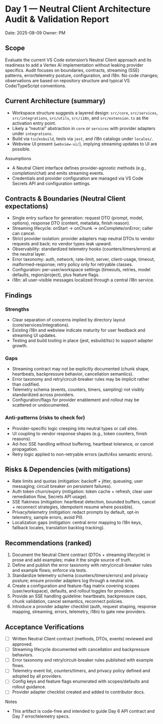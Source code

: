 # Day 1 — Neutral Client Architecture Audit & Validation Report

Date: 2025-08-09
Owner: PM

## Scope
Evaluate the current VS Code extension’s Neutral Client approach and its readiness to add a Vertex AI implementation without leaking provider specifics. Audit focuses on boundaries, contracts, streaming (SSE) patterns, error/telemetry posture, configuration, and i18n. No code changes; observations are based on repository structure and typical VS Code/TypeScript conventions.

## Current Architecture (summary)
- Workspace structure suggests a layered design: `src/core`, `src/services`, `src/integrations`, `src/utils`, `src/i18n`, and `src/extension.ts` as the activation entry point.
- Likely a “neutral” abstraction in `core` or `services` with provider adapters under `integrations`.
- Build via `tsc`/`esbuild`, tests via `jest`, and i18n catalogs under `locales/`.
- Webview UI present (`webview-ui/`), implying streaming updates to UI are possible.

Assumptions
- A Neutral Client interface defines provider-agnostic methods (e.g., completion/chat) and emits streaming events.
- Credentials and provider configuration are managed via VS Code Secrets API and configuration settings.

## Contracts & Boundaries (Neutral Client expectations)
- Single entry surface for generation: request DTO (prompt, model, options), response DTO (content, metadata, finish reason).
- Streaming lifecycle: onStart → onChunk → onComplete/onError; caller can cancel.
- Strict provider isolation: provider adapters map neutral DTOs to vendor requests and back; no vendor types leak upward.
- Observability: standardized telemetry hooks (counters/timers/errors) at the neutral layer.
- Error taxonomy: auth, network, rate-limit, server, client-usage, timeout, malformed-response; retry policy only for retryable classes.
- Configuration: per-user/workspace settings (timeouts, retries, model defaults, region/project), plus feature flags.
- i18n: all user-visible messages localized through a central i18n service.

## Findings
### Strengths
- Clear separation of concerns implied by directory layout (core/services/integrations).
- Existing i18n and webview indicate maturity for user feedback and streaming UI updates.
- Testing and build tooling in place (jest, esbuild/tsc) to support adapter growth.

### Gaps
- Streaming contract may not be explicitly documented (chunk shape, heartbeats, backpressure behavior, cancellation semantics).
- Error taxonomy and retry/circuit-breaker rules may be implicit rather than codified.
- Telemetry schema (events, counters, timers, sampling) not visibly standardized across providers.
- Configuration/flags for provider enablement and rollout may be scattered or undocumented.

### Anti-patterns (risks to check for)
- Provider-specific logic creeping into neutral types or call sites.
- UI coupling to vendor response shapes (e.g., token counters, finish reasons).
- Ad-hoc SSE handling without buffering, heartbeat tolerance, or cancel propagation.
- Retry logic applied to non-retryable errors (auth/4xx semantic errors).

## Risks & Dependencies (with mitigations)
- Rate limits and quotas (mitigation: backoff + jitter, queueing, user messaging; circuit breaker on persistent failures).
- Auth token churn/expiry (mitigation: token cache + refresh, clear user remediation flow, Secrets API usage).
- SSE flakiness (mitigation: heartbeat detection, bounded buffers, cancel + reconnect strategies, idempotent resume where possible).
- Privacy/telemetry (mitigation: redact prompts by default, opt-in telemetry, sample errors, avoid PII).
- Localization gaps (mitigation: central error mapping to i18n keys, fallback locales, translation backlog tracking).

## Recommendations (ranked)
1) Document the Neutral Client contract (DTOs + streaming lifecycle) in prose and add examples; make it the single source of truth.
2) Define and publish the error taxonomy with retry/circuit-breaker rules and example flows; enforce via tests.
3) Standardize telemetry schema (counters/timers/errors) and privacy posture; ensure provider adapters log through a neutral sink.
4) Create a configuration and feature-flag matrix covering scopes (user/workspace), defaults, and rollout toggles for providers.
5) Provide an SSE handling guideline: heartbeats, backpressure caps, chunk validation, cancel semantics, reconnect policies.
6) Introduce a provider adapter checklist (auth, request shaping, response mapping, streaming, errors, telemetry, i18n) to gate new providers.

## Acceptance Verifications
- [ ] Written Neutral Client contract (methods, DTOs, events) reviewed and approved.
- [ ] Streaming lifecycle documented with cancellation and backpressure behaviors.
- [ ] Error taxonomy and retry/circuit-breaker rules published with example flows.
- [ ] Telemetry event list, counters/timers, and privacy policy defined and adopted by all providers.
- [ ] Config keys and feature flags enumerated with scopes/defaults and rollout guidance.
- [ ] Provider adapter checklist created and added to contributor docs.

Notes
- This artifact is code-free and intended to guide Day 6 API contract and Day 7 error/telemetry specs.
